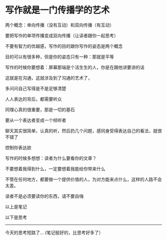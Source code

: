 # 写作就是一门传播学的艺术




两个概念：单向传播（没有互动）和双向传播（有互动）

要把写作的单项传播变成双向传播（让读者跟你一起思考）

不要有智力的优越感，写作的目的跟你写作的姿态是两个概念

目的可以有很多种，但是你的姿态只有一种：那就是平等

写作的时候你要想着：屏幕那端是个活生生的人，你是在跟他讲要讲的话

这就是在沟通，这就涉及到了沟通的艺术了，

多问问自己写得是不是足够清楚

人人表达的背后，都需要听众

同理心真的很重要，那是一切的基石

要从一个表达者变成一个倾听者

聊天其实很简单，认真的听，然后扔几个问题，感同身受得表达自己的看法，就很不错了

控制你表达欲

写作的时候多想想：读者为什么要看你的文章？

不要想着我得到什么，一定要想着我能给你带来什么

不管在任何地方，都要做一个提供价值的人，为对方能来点什么，这样的人路不会太差。

读者不是必须要读你的东西，请不要自嗨



以上是笔记


以下是思考

---
今天的思考短路了...
(笔记挺好的，比思考好多了）
